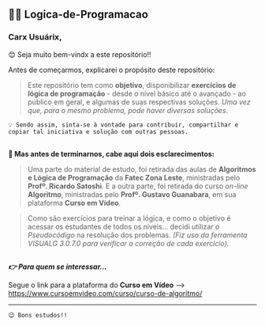 ## 👩‍💻 Logica-de-Programacao

### Carx Usuárix, 

😊 Seja muito bem-vindx a este repositório!! 

Antes de começarmos, explicarei o propósito deste repositório: 


> Este repositório tem como **objetivo**, disponibilizar **exercícios de lógica de programação** - desde o nível básico até o avançado -  ao público em geral, e algumas de suas respectivas soluções. *Uma vez que, para o mesmo problema, pode haver diversas soluções*.


`💡 Sendo assim, sinta-se à vontade para contribuir, compartilhar e copiar tal iniciativa e solução com outras pessoas.`

## 

**🤔 Mas antes de terminarnos, cabe aqui dois esclarecimentos:**

> Uma parte do material de estudo, foi retirada das aulas de **Algoritmos e Lógica de Programação** da **Fatec Zona Leste**, ministradas pelo **Profº. Ricardo Satoshi**. E a outra parte, foi retirada do curso *on-line* **Algoritmo**, ministradas pelo **Profº. Gustavo Guanabara**, em sua plataforma **Curso em Vídeo**.

> Como são exercícios para treinar a lógica, e como o objetivo é acessar os estudantes de todos os níveis... decidi utilizar o *Pseudocódigo* na resolução dos problemas. 
*(Fiz uso da ferramenta *VISUALG 3.0.7.0* para verificar a correção de cada exercício).*

## 

***👉 Para quem se interessar...***

 Segue o link para a plataforma do **Curso em Vídeo** --> https://www.cursoemvideo.com/curso/curso-de-algoritmo/
 
 ---
 
`😉 Bons estudos!!`
